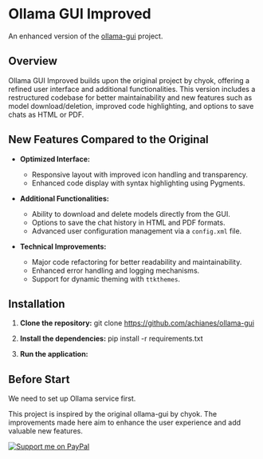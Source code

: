 # Ollama GUI Improved

An enhanced version of the [ollama-gui](https://github.com/chyok/ollama-gui) project.

## Overview

Ollama GUI Improved builds upon the original project by chyok, offering a refined user interface and additional functionalities. This version includes a restructured codebase for better maintainability and new features such as model download/deletion, improved code highlighting, and options to save chats as HTML or PDF.

## New Features Compared to the Original
- **Optimized Interface:**  
  - Responsive layout with improved icon handling and transparency.
  - Enhanced code display with syntax highlighting using Pygments.

- **Additional Functionalities:**  
  - Ability to download and delete models directly from the GUI.
  - Options to save the chat history in HTML and PDF formats.
  - Advanced user configuration management via a `config.xml` file.

- **Technical Improvements:**  
  - Major code refactoring for better readability and maintainability.
  - Enhanced error handling and logging mechanisms.
  - Support for dynamic theming with `ttkthemes`.


## Installation

1. **Clone the repository:**
   git clone https://github.com/achianes/ollama-gui
   
2. **Install the dependencies:**
   pip install -r requirements.txt

3. **Run the application:**

## Before Start
We need to set up Ollama service first.


This project is inspired by the original ollama-gui by chyok. The improvements made here aim to enhance the user experience and add valuable new features.





[![Support me on PayPal](https://www.paypalobjects.com/en_US/i/btn/btn_donate_LG.gif)](https://www.paypal.com/donate/?hosted_button_id=T4SKREGYTG5ES)
   

